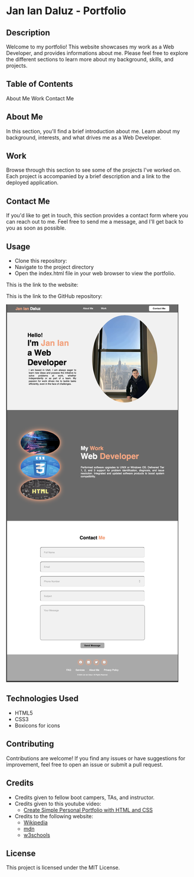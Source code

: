# Jan Ian Daluz - Portfolio

## Description
Welcome to my portfolio! This website showcases my work as a Web Developer, and provides informations about me. Please feel free to explore the different sections to learn more about my background, skills, and projects.

## Table of Contents
About Me
Work
Contact Me

## About Me
In this section, you'll find a brief introduction about me. Learn about my background, interests, and what drives me as a Web Developer.

## Work
Browse through this section to see some of the projects I've worked on. Each project is accompanied by a brief description and a link to the deployed application.

## Contact Me
If you'd like to get in touch, this section provides a contact form where you can reach out to me. Feel free to send me a message, and I'll get back to you as soon as possible.

## Usage
- Clone this repository:
- Navigate to the project directory
- Open the index.html file in your web browser to view the portfolio.

This is the link to the website: []()

This is the link to the GitHub repository: []()

![My Website Portfolio Screenshot](./assets/website-screenshot.png)

## Technologies Used
- HTML5
- CSS3
- Boxicons for icons

## Contributing
Contributions are welcome! If you find any issues or have suggestions for improvement, feel free to open an issue or submit a pull request.

## Credits
- Credits given to fellow boot campers, TAs, and instructor.
- Credits given to this youtube video: 
    - [Create Simple Personal Portfolio with HTML and CSS](https://youtu.be/Dtb3DdSvYRY?si=iz5y9y95oyEjQNVg)
- Credits to the following website:
    - [Wikipedia](https://en.wikipedia.org/wiki/Computer_programming)
    - [mdn](https://developer.mozilla.org/en-US/docs/Learn/CSS/First_steps/What_is_CSS)
    - [w3schools](https://www.w3schools.com/html/html_intro.asp)

## License
This project is licensed under the MIT License.

